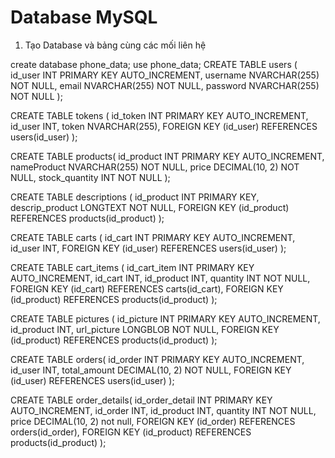 # Database MySQL

1. Tạo Database và bảng cùng các mối liên hệ

create database phone_data;
use phone_data;
CREATE TABLE users (
id_user INT PRIMARY KEY AUTO_INCREMENT,
username NVARCHAR(255) NOT NULL,
email NVARCHAR(255) NOT NULL,
password NVARCHAR(255) NOT NULL
);

CREATE TABLE tokens (
id_token INT PRIMARY KEY AUTO_INCREMENT,
id_user INT,
token NVARCHAR(255),
FOREIGN KEY (id_user) REFERENCES users(id_user)
);

CREATE TABLE products(
id_product INT PRIMARY KEY AUTO_INCREMENT,
nameProduct NVARCHAR(255) NOT NULL,
price DECIMAL(10, 2) NOT NULL,
stock_quantity INT NOT NULL
);

CREATE TABLE descriptions (
id_product INT PRIMARY KEY,
descrip_product LONGTEXT NOT NULL,
FOREIGN KEY (id_product) REFERENCES products(id_product)
);

CREATE TABLE carts (
id_cart INT PRIMARY KEY AUTO_INCREMENT,
id_user INT,
FOREIGN KEY (id_user) REFERENCES users(id_user)
);

CREATE TABLE cart_items (
id_cart_item INT PRIMARY KEY AUTO_INCREMENT,
id_cart INT,
id_product INT,
quantity INT NOT NULL,
FOREIGN KEY (id_cart) REFERENCES carts(id_cart),
FOREIGN KEY (id_product) REFERENCES products(id_product)
);

CREATE TABLE pictures (
id_picture INT PRIMARY KEY AUTO_INCREMENT,
id_product INT,
url_picture LONGBLOB NOT NULL,
FOREIGN KEY (id_product) REFERENCES products(id_product)
);

CREATE TABLE orders(
id_order INT PRIMARY KEY AUTO_INCREMENT,
id_user INT,
total_amount DECIMAL(10, 2) NOT NULL,
FOREIGN KEY (id_user) REFERENCES users(id_user)
);

CREATE TABLE order_details(
id_order_detail INT PRIMARY KEY AUTO_INCREMENT,
id_order INT,
id_product INT,
quantity INT NOT NULL,
price DECIMAL(10, 2) not null,
FOREIGN KEY (id_order) REFERENCES orders(id_order),
FOREIGN KEY (id_product) REFERENCES products(id_product)
);
